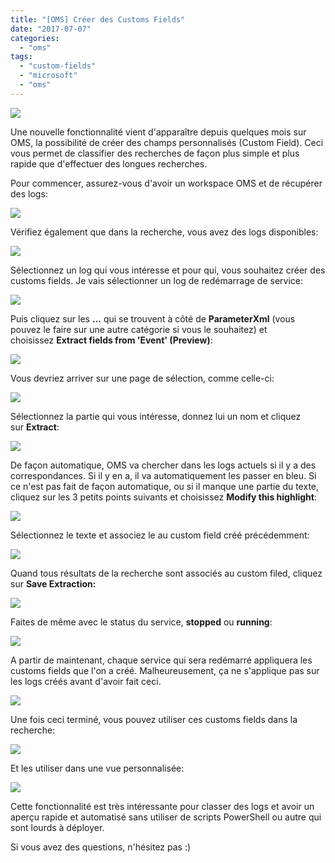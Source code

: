 ```yaml
---
title: "[OMS] Créer des Customs Fields"
date: "2017-07-07"
categories: 
  - "oms"
tags: 
  - "custom-fields"
  - "microsoft"
  - "oms"
---
```


[![](https://cloudyjourney.fr/wp-content/uploads/2018/01/OMS.png)](https://cloudyjourney.fr/wp-content/uploads/2018/01/OMS.png)

Une nouvelle fonctionnalité vient d'apparaître depuis quelques mois sur OMS, la possibilité de créer des champs personnalisés (Custom Field). Ceci vous permet de classifier des recherches de façon plus simple et plus rapide que d'effectuer des longues recherches.

Pour commencer, assurez-vous d'avoir un workspace OMS et de récupérer des logs:

[![](https://cloudyjourney.fr/wp-content/uploads/2018/01/2100.OMS01.png)](https://cloudyjourney.fr/wp-content/uploads/2018/01/2100.OMS01.png)

Vérifiez également que dans la recherche, vous avez des logs disponibles:

[![](https://cloudyjourney.fr/wp-content/uploads/2018/01/1541.OMS02.png)](https://cloudyjourney.fr/wp-content/uploads/2018/01/1541.OMS02.png)

Sélectionnez un log qui vous intéresse et pour qui, vous souhaitez créer des customs fields. Je vais sélectionner un log de redémarrage de service:

[![](https://cloudyjourney.fr/wp-content/uploads/2018/01/4265.OMS03.png)](https://cloudyjourney.fr/wp-content/uploads/2018/01/4265.OMS03.png)

Puis cliquez sur les **...** qui se trouvent à côté de **ParameterXml** (vous pouvez le faire sur une autre catégorie si vous le souhaitez) et choisissez **Extract fields from 'Event' (Preview)**:

[![](https://cloudyjourney.fr/wp-content/uploads/2018/01/3617.OMS04.png)](https://cloudyjourney.fr/wp-content/uploads/2018/01/3617.OMS04.png)

Vous devriez arriver sur une page de sélection, comme celle-ci:

[![](https://cloudyjourney.fr/wp-content/uploads/2018/01/6332.OMS05.png)](https://cloudyjourney.fr/wp-content/uploads/2018/01/6332.OMS05.png)

Sélectionnez la partie qui vous intéresse, donnez lui un nom et cliquez sur **Extract**:

[![](https://cloudyjourney.fr/wp-content/uploads/2018/01/6332.OMS06.png)](https://cloudyjourney.fr/wp-content/uploads/2018/01/6332.OMS06.png)

De façon automatique, OMS va chercher dans les logs actuels si il y a des correspondances. Si il y en a, il va automatiquement les passer en bleu. Si ce n'est pas fait de façon automatique, ou si il manque une partie du texte, cliquez sur les 3 petits points suivants et choisissez **Modify this highlight**:

[![](https://cloudyjourney.fr/wp-content/uploads/2018/01/0045.OMS07.png)](https://cloudyjourney.fr/wp-content/uploads/2018/01/0045.OMS07.png)

Sélectionnez le texte et associez le au custom field créé précédemment:

[![](https://cloudyjourney.fr/wp-content/uploads/2018/01/0045.OMS08.png)](https://cloudyjourney.fr/wp-content/uploads/2018/01/0045.OMS08.png)

Quand tous résultats de la recherche sont associés au custom filed, cliquez sur **Save Extraction:**

[![](https://cloudyjourney.fr/wp-content/uploads/2018/01/8407.OMS09.png)](https://cloudyjourney.fr/wp-content/uploads/2018/01/8407.OMS09.png)

Faites de même avec le status du service, **stopped** ou **running**:

[![](https://cloudyjourney.fr/wp-content/uploads/2018/01/8407.OMS10.png)](https://cloudyjourney.fr/wp-content/uploads/2018/01/8407.OMS10.png)

A partir de maintenant, chaque service qui sera redémarré appliquera les customs fields que l'on a créé. Malheureusement, ça ne s'applique pas sur les logs créés avant d'avoir fait ceci.

[![](https://cloudyjourney.fr/wp-content/uploads/2018/01/2112.OMS11.png)](https://cloudyjourney.fr/wp-content/uploads/2018/01/2112.OMS11.png)

Une fois ceci terminé, vous pouvez utiliser ces customs fields dans la recherche:

[![](https://cloudyjourney.fr/wp-content/uploads/2018/01/2112.OMS12.png)](https://cloudyjourney.fr/wp-content/uploads/2018/01/2112.OMS12.png)

Et les utiliser dans une vue personnalisée:

[![](https://cloudyjourney.fr/wp-content/uploads/2018/01/5736.OMS13.png)](https://cloudyjourney.fr/wp-content/uploads/2018/01/5736.OMS13.png)

Cette fonctionnalité est très intéressante pour classer des logs et avoir un aperçu rapide et automatisé sans utiliser de scripts PowerShell ou autre qui sont lourds à déployer.

Si vous avez des questions, n'hésitez pas :)
